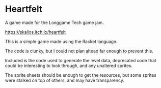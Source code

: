 
# Heartfelt

A game made for the Longgame Tech game jam.

https://skallos.itch.io/heartfelt

This is a simple game made using the Racket language.

The code is clunky, but I could not plan ahead far enough to prevent this.

Included is the code used to generate the level data, deprecated code that could be interesting to look through, and any unaltered sprites.

The sprite sheets should be enough to get the resources, but some sprites were stalked on top of others, and may have transparency.

